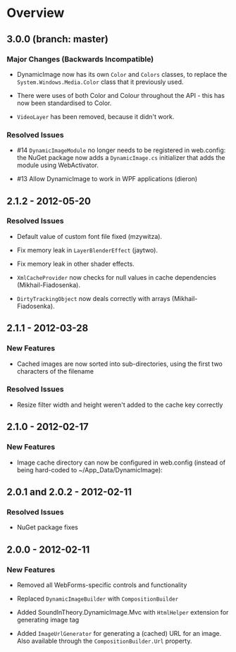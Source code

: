 # Overview

## 3.0.0 (branch: master)

### Major Changes (Backwards Incompatible)

* DynamicImage now has its own `Color` and `Colors` classes, to replace the `System.Windows.Media.Color` class that it previously used.

* There were uses of both Color and Colour throughout the API - this has now been standardised to Color.

* `VideoLayer` has been removed, because it didn't work.

### Resolved Issues

* \#14 `DynamicImageModule` no longer needs to be registered in web.config: the NuGet package now adds a `DynamicImage.cs`
  initializer that adds the module using WebActivator.

* \#13 Allow DynamicImage to work in WPF applications (dieron)

## 2.1.2 - 2012-05-20

### Resolved Issues

* Default value of custom font file fixed (mzywitza).

* Fix memory leak in `LayerBlenderEffect` (jaytwo).

* Fix memory leak in other shader effects.

* `XmlCacheProvider` now checks for null values in cache dependencies (Mikhail-Fiadosenka).

* `DirtyTrackingObject` now deals correctly with arrays (Mikhail-Fiadosenka).

## 2.1.1 - 2012-03-28

### New Features

* Cached images are now sorted into sub-directories, using the first two characters of the filename

### Resolved Issues

* Resize filter width and height weren't added to the cache key correctly

## 2.1.0 - 2012-02-17

### New Features

* Image cache directory can now be configured in web.config (instead of being hard-coded to ~/App_Data/DynamicImage):
  <add name="XmlCacheProvider"
       type="SoundInTheory.DynamicImage.Caching.XmlCacheProvider, SoundInTheory.DynamicImage"
       cachePath="~/MyCacheDir" />

## 2.0.1 and 2.0.2 - 2012-02-11

### Resolved Issues

* NuGet package fixes

## 2.0.0 - 2012-02-11

### New Features

* Removed all WebForms-specific controls and functionality

* Replaced `DynamicImageBuilder` with `CompositionBuilder`

* Added SoundInTheory.DynamicImage.Mvc with `HtmlHelper` extension for generating image tag

* Added `ImageUrlGenerator` for generating a (cached) URL for an image. Also available through
  the `CompositionBuilder.Url` property.